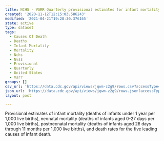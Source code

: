 ```yaml
---
title: NCHS - VSRR Quarterly provisional estimates for infant mortality
created: '2020-11-12T12:15:03.586243'
modified: '2021-04-21T19:28:30.376165'
state: active
type: dataset
tags:
  - Causes Of Death
  - Deaths
  - Infant Mortality
  - Mortality
  - Nchs
  - Nvss
  - Provisional
  - Quarterly
  - United States
  - Vsrr
groups: []
csv_url: 'https://data.cdc.gov/api/views/jqwm-z2g9/rows.csv?accessType=DOWNLOAD'
json_url: 'https://data.cdc.gov/api/views/jqwm-z2g9/rows.json?accessType=DOWNLOAD'
layout: post

---
```

Provisional estimates of infant mortality (deaths of infants under 1 year per 1,000 live births), neonatal mortality (deaths of infants aged 0-27 days per 1,000 live births), postneonatal mortality (deaths of infants aged 28 days through 11 months per 1,000 live births), and death rates for the five leading causes of infant death.
